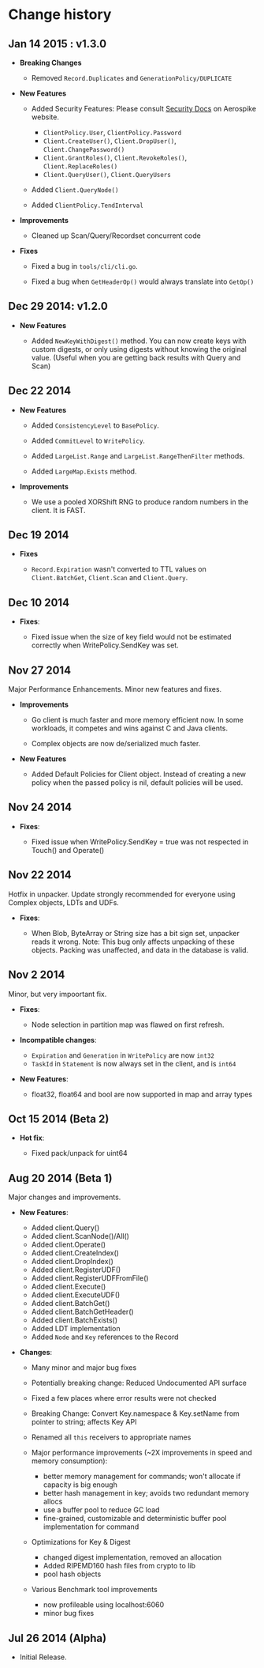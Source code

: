# Change history

## Jan 14 2015 : v1.3.0

  * **Breaking Changes**

    * Removed `Record.Duplicates` and `GenerationPolicy/DUPLICATE`

  * **New Features**

    * Added Security Features: Please consult [Security Docs](https://www.aerospike.com/docs/guide/security.html) on Aerospike website.
      
      * `ClientPolicy.User`, `ClientPolicy.Password`
      * `Client.CreateUser()`, `Client.DropUser()`, `Client.ChangePassword()`
      * `Client.GrantRoles()`, `Client.RevokeRoles()`, `Client.ReplaceRoles()`
      * `Client.QueryUser()`, `Client.QueryUsers`

    * Added `Client.QueryNode()`

    * Added `ClientPolicy.TendInterval`

  * **Improvements**

    * Cleaned up Scan/Query/Recordset concurrent code

  * **Fixes**

      * Fixed a bug in `tools/cli/cli.go`.

      * Fixed a bug when `GetHeaderOp()` would always translate into `GetOp()`

## Dec 29 2014: v1.2.0

  * **New Features**

    * Added `NewKeyWithDigest()` method. You can now create keys with custom digests, or only using digests without
      knowing the original value. (Useful when you are getting back results with Query and Scan)

## Dec 22 2014

  * **New Features**

    * Added `ConsistencyLevel` to `BasePolicy`.

    * Added `CommitLevel` to `WritePolicy`.

    * Added `LargeList.Range` and `LargeList.RangeThenFilter` methods.

    * Added `LargeMap.Exists` method.

  * **Improvements**

    * We use a pooled XORShift RNG to produce random numbers in the client. It is FAST.

## Dec 19 2014

  * **Fixes**

    * `Record.Expiration` wasn't converted to TTL values on `Client.BatchGet`, `Client.Scan` and `Client.Query`.

## Dec 10 2014

  * **Fixes**:

    * Fixed issue when the size of key field would not be estimated correctly when WritePolicy.SendKey was set.

## Nov 27 2014

  Major Performance Enhancements. Minor new features and fixes.

  * **Improvements**

    * Go client is much faster and more memory efficient now.
      In some workloads, it competes and wins against C and Java clients.

    * Complex objects are now de/serialized much faster.

  * **New Features**

    * Added Default Policies for Client object.
      Instead of creating a new policy when the passed policy is nil, default policies will be used.

## Nov 24 2014

  * **Fixes**:

    * Fixed issue when WritePolicy.SendKey = true was not respected in Touch() and Operate()

## Nov 22 2014

  Hotfix in unpacker. Update strongly recommended for everyone using Complex objects, LDTs and UDFs.

  * **Fixes**:

    * When Blob, ByteArray or String size has a bit sign set, unpacker reads it wrong.
        Note: This bug only affects unpacking of these objects. Packing was unaffected, and data in the database is valid.

## Nov 2 2014

  Minor, but very impoortant fix.

  * **Fixes**:

    * Node selection in partition map was flawed on first refresh.

  * **Incompatible changes**:

    * `Expiration` and `Generation` in `WritePolicy` are now `int32`
    * `TaskId` in `Statement` is now always set in the client, and is `int64`

  * **New Features**:

    * float32, float64 and bool are now supported in map and array types

## Oct 15 2014 (Beta 2)

  * **Hot fix**:

    * Fixed pack/unpack for uint64

## Aug 20 2014 (Beta 1)

  Major changes and improvements.

  * **New Features**:

    * Added client.Query()
    * Added client.ScanNode()/All()
    * Added client.Operate()
    * Added client.CreateIndex()
    * Added client.DropIndex()
    * Added client.RegisterUDF()
    * Added client.RegisterUDFFromFile()
    * Added client.Execute()
    * Added client.ExecuteUDF()
    * Added client.BatchGet()
    * Added client.BatchGetHeader()
    * Added client.BatchExists()
    * Added LDT implementation
    * Added `Node` and `Key` references to the Record

  * **Changes**:

    * Many minor and major bug fixes
    * Potentially breaking change: Reduced Undocumented API surface
    * Fixed a few places where error results were not checked
    * Breaking Change: Convert Key.namespace & Key.setName from pointer to string; affects Key API
    * Renamed all `this` receivers to appropriate names
    * Major performance improvements (~2X improvements in speed and memory consumption):
      * better memory management for commands; won't allocate if capacity is big enough
      * better hash management in key; avoids two redundant memory allocs
      * use a buffer pool to reduce GC load
      * fine-grained, customizable and deterministic buffer pool implementation for command

    * Optimizations for Key & Digest
      * changed digest implementation, removed an allocation
      * Added RIPEMD160 hash files from crypto to lib
      * pool hash objects

    * Various Benchmark tool improvements
      * now profileable using localhost:6060
      * minor bug fixes

## Jul 26 2014 (Alpha)

  * Initial Release.
